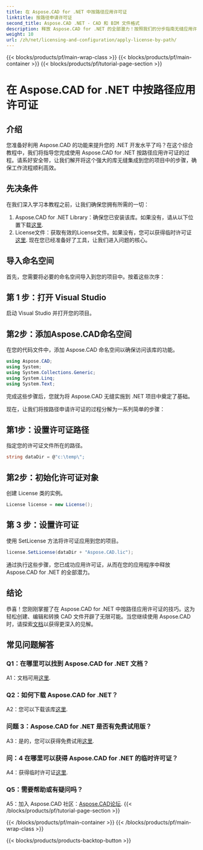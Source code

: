 ```yaml
---
title: 在 Aspose.CAD for .NET 中按路径应用许可证
linktitle: 按路径申请许可证
second_title: Aspose.CAD .NET - CAD 和 BIM 文件格式
description: 释放 Aspose.CAD for .NET 的全部潜力！按照我们的分步指南无缝应用许可证。立即提升您的 CAD 文件操作能力！
weight: 10
url: /zh/net/licensing-and-configuration/apply-license-by-path/
---
```


{{< blocks/products/pf/main-wrap-class >}}
{{< blocks/products/pf/main-container >}}
{{< blocks/products/pf/tutorial-page-section >}}

# 在 Aspose.CAD for .NET 中按路径应用许可证

## 介绍

您准备好利用 Aspose.CAD 的功能来提升您的 .NET 开发水平了吗？在这个综合教程中，我们将指导您完成使用 Aspose.CAD for .NET 按路径应用许可证的过程。请系好安全带，让我们解开将这个强大的库无缝集成到您的项目中的步骤，确保工作流程顺利高效。

## 先决条件

在我们深入学习本教程之前，让我们确保您拥有所需的一切：
1.  Aspose.CAD for .NET Library：确保您已安装该库。如果没有，请从以下位置下载[这里](https://releases.aspose.com/cad/net/).
2. License文件：获取有效的License文件。如果没有，您可以获得临时许可证[这里](https://purchase.aspose.com/temporary-license/).
现在您已经准备好了工具，让我们进入问题的核心。

## 导入命名空间

首先，您需要将必要的命名空间导入到您的项目中。按着这些次序：

## 第 1 步：打开 Visual Studio

启动 Visual Studio 并打开您的项目。

## 第2步：添加Aspose.CAD命名空间

在您的代码文件中，添加 Aspose.CAD 命名空间以确保访问该库的功能。
```csharp
using Aspose.CAD;
using System;
using System.Collections.Generic;
using System.Linq;
using System.Text;
```
完成这些步骤后，您就为将 Aspose.CAD 无缝实施到 .NET 项目中奠定了基础。

现在，让我们将按路径申请许可证的过程分解为一系列简单的步骤：

## 第1步：设置许可证路径

指定您的许可证文件所在的路径。
```csharp
string dataDir = @"c:\temp\";
```

## 第2步：初始化许可证对象

创建 License 类的实例。
```csharp
License license = new License();
```

## 第 3 步：设置许可证

使用 SetLicense 方法将许可证应用到您的项目。
```csharp
license.SetLicense(dataDir + "Aspose.CAD.lic");
```

通过执行这些步骤，您已成功应用许可证，从而在您的应用程序中释放 Aspose.CAD for .NET 的全部潜力。

## 结论

恭喜！您刚刚掌握了在 Aspose.CAD for .NET 中按路径应用许可证的技巧。这为轻松创建、编辑和转换 CAD 文件开辟了无限可能。当您继续使用 Aspose.CAD 时，请探索[文档](https://reference.aspose.com/cad/net/)以获得更深入的见解。

## 常见问题解答

### Q1：在哪里可以找到 Aspose.CAD for .NET 文档？

 A1：文档可用[这里](https://reference.aspose.com/cad/net/).

### Q2：如何下载 Aspose.CAD for .NET？

 A2：您可以下载该库[这里](https://releases.aspose.com/cad/net/).

### 问题 3：Aspose.CAD for .NET 是否有免费试用版？

A3：是的，您可以获得免费试用[这里](https://releases.aspose.com/).

### 问：4 在哪里可以获得 Aspose.CAD for .NET 的临时许可证？

 A4：获得临时许可证[这里](https://purchase.aspose.com/temporary-license/).

### Q5：需要帮助或有疑问吗？

 A5：加入 Aspose.CAD 社区：[Aspose.CAD论坛](https://forum.aspose.com/c/cad/19).
{{< /blocks/products/pf/tutorial-page-section >}}

{{< /blocks/products/pf/main-container >}}
{{< /blocks/products/pf/main-wrap-class >}}

{{< blocks/products/products-backtop-button >}}
